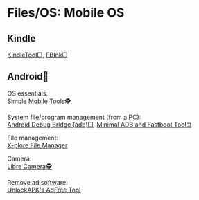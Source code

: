 # Files/OS: Mobile OS

## Kindle

[KindleTool□](https://github.com/NiLuJe/KindleTool),
[FBInk□](https://github.com/NiLuJe/FBInk)

## Android🤖

OS essentials:  
[Simple Mobile Tools🕵️](https://www.simplemobiletools.com/)

System file/program management (from a PC):  
[Android Debug Bridge (adb)□](https://developer.android.com/studio/command-line/adb),
[Minimal ADB and Fastboot Tool⊞](https://androidmtk.com/download-minimal-adb-and-fastboot-tool)

File management:  
[X-plore File Manager](https://play.google.com/store/apps/details?id=com.lonelycatgames.Xplore&hl=en_US&gl=US)

Camera:  
[Libre Camera🕵️](https://f-droid.org/packages/com.iakmds.librecamera/)

Remove ad software:  
[UnlockAPK's AdFree Tool](https://unlockapk.com/AdFree-Tool.php)

